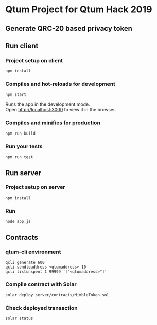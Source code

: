 # Qtum Project for Qtum Hack 2019

## Generate QRC-20 based privacy token

## Run client

### Project setup on client
```
npm install
```

### Compiles and hot-reloads for development
```
npm start
```

Runs the app in the development mode.<br>
Open [http://localhost:3000](http://localhost:3000) to view it in the browser.

### Compiles and minifies for production
```
npm run build
```

### Run your tests
```
npm run test
```

## Run server

### Project setup on server
```
npm install
```

### Run
```
node app.js
```


## Contracts

### qtum-cli environment
```
qcli generate 600
qcli sendtoaddress <qtumaddress> 10
qcli listunspent 1 99999 '["<qtumaddress>"]'
```

### Compile contract with Solar
```
solar deploy server/contracts/MimbleToken.sol
```

### Check deployed transaction
```
solar status
```


